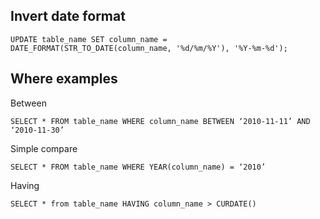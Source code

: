 ## Invert date format

	UPDATE table_name SET column_name = DATE_FORMAT(STR_TO_DATE(column_name, '%d/%m/%Y'), '%Y-%m-%d');

## Where examples

Between

	SELECT * FROM table_name WHERE column_name BETWEEN ‘2010-11-11’ AND ‘2010-11-30’

Simple compare

	SELECT * FROM table_name WHERE YEAR(column_name) = ‘2010’

Having

	SELECT * from table_name HAVING column_name > CURDATE()
